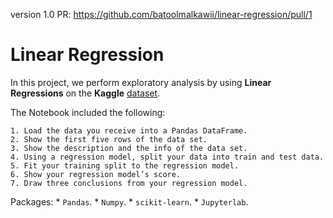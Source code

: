 version 1.0 PR: https://github.com/batoolmalkawii/linear-regression/pull/1

# Linear Regression 

In this project, we perform exploratory analysis by using **Linear Regressions** on the **Kaggle** [dataset](https://www.kaggle.com/testpython/linear-regression).

The Notebook included the following:

    1. Load the data you receive into a Pandas DataFrame.
    2. Show the first five rows of the data set.
    3. Show the description and the info of the data set.
    4. Using a regression model, split your data into train and test data.
    5. Fit your training split to the regression model.
    6. Show your regression model’s score.
    7. Draw three conclusions from your regression model.

Packages:
    * `Pandas`.
    * `Numpy`.
    * `scikit-learn`.
    * `Jupyterlab`.

